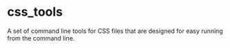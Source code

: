 # css_tools
A set of command line tools for CSS files that are designed for easy running from the command line.
